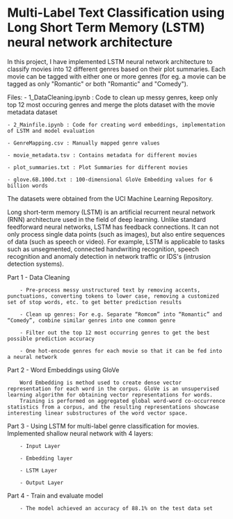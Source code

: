 # Multi-Label Text Classification using Long Short Term Memory (LSTM) neural network architecture

In this project, I have implemented LSTM neural network architecture to classify movies into 12 different genres based on their plot summaries. 
Each movie can be tagged with either one or more genres (for eg. a movie can be tagged as only "Romantic" or both "Romantic" and "Comedy").


Files:
	- 1_DataCleaning.ipynb : Code to clean up messy genres, keep only top 12 most occuring genres and merge the plots dataset with the movie metadata dataset

	- 2_Mainfile.ipynb : Code for creating word embeddings, implementation of LSTM and model evaluation
	
	- GenreMapping.csv : Manually mapped genre values

	- movie_metadata.tsv : Contains metadata for different movies

	- plot_summaries.txt : Plot Summaries for different movies

	- glove.6B.100d.txt : 100-dimensional GloVe Embedding values for 6 billion words


The datasets were obtained from the UCI Machine Learning Repository. 


Long short-term memory (LSTM) is an artificial recurrent neural network (RNN) architecture used in the field of deep learning. 
Unlike standard feedforward neural networks, LSTM has feedback connections. 
It can not only process single data points (such as images), but also entire sequences of data (such as speech or video). 
For example, LSTM is applicable to tasks such as unsegmented, connected handwriting recognition, speech recognition and anomaly detection in network traffic or IDS's (intrusion detection systems).


Part 1	- Data Cleaning

		- Pre-process messy unstructured text by removing accents, punctuations, converting tokens to lower case, removing a customized set of stop words, etc. to get better prediction results

		- Clean up genres: For e.g. Separate “Romcom” into “Romantic” and “Comedy”, combine similar genres into one common genre

		- Filter out the top 12 most occurring genres to get the best possible prediction accuracy

		- One hot-encode genres for each movie so that it can be fed into a neural network


Part 2	- Word Embeddings using GloVe

		Word Embedding is method used to create dense vector representation for each word in the corpus. GloVe is an unsupervised learning algorithm for obtaining vector representations for words. 
		Training is performed on aggregated global word-word co-occurrence statistics from a corpus, and the resulting representations showcase interesting linear substructures of the word vector space. 


Part 3	- Using LSTM for multi-label genre classification for movies. Implemented shallow neural network with 4 layers:

		- Input Layer

		- Embedding layer

		- LSTM Layer

		- Output Layer


Part 4	- Train and evaluate model

		- The model achieved an accuracy of 88.1% on the test data set

